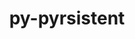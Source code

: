 ---
title: "py-pyrsistent"
layout: cache
categories: [package, develop]
meta: {"compilers": ["gcc@11.4.0"], "num_specs": 7, "num_specs_by_stack": {"hep": 7, "root": 7}, "oss": ["ubuntu22.04"], "platforms": ["linux"], "stacks": ["hep", "root"], "targets": ["x86_64_v3"], "versions": ["0.19.3"]}
spec_details: [{"compiler": "gcc@11.4.0", "hash": "3zextkmlb5khikbbcqmf4osq7u33dxks", "os": "ubuntu22.04", "platform": "linux", "size": "-", "stacks": ["hep", "root"], "target": "x86_64_v3", "variants": ["build_system=python_pip"], "versions": ["0.19.3"]}, {"compiler": "gcc@11.4.0", "hash": "4ujx4ysgl5de6gowcn5frjnr3frvmdpy", "os": "ubuntu22.04", "platform": "linux", "size": "-", "stacks": ["hep", "root"], "target": "x86_64_v3", "variants": ["build_system=python_pip"], "versions": ["0.19.3"]}, {"compiler": "gcc@11.4.0", "hash": "cf3oqyurpv4b3cmtm7qo5l7jzbocdo4m", "os": "ubuntu22.04", "platform": "linux", "size": "-", "stacks": ["hep", "root"], "target": "x86_64_v3", "variants": ["build_system=python_pip"], "versions": ["0.19.3"]}, {"compiler": "gcc@11.4.0", "hash": "de262gatv4iewv5sjpyfx56bhnhaaegd", "os": "ubuntu22.04", "platform": "linux", "size": "-", "stacks": ["hep", "root"], "target": "x86_64_v3", "variants": ["build_system=python_pip"], "versions": ["0.19.3"]}, {"compiler": "gcc@11.4.0", "hash": "nezqrqjqb5nnpkmri6sgmsi4bic6ovc7", "os": "ubuntu22.04", "platform": "linux", "size": "-", "stacks": ["hep", "root"], "target": "x86_64_v3", "variants": ["build_system=python_pip"], "versions": ["0.19.3"]}, {"compiler": "gcc@11.4.0", "hash": "tnlorookpxg7giqsjqcz2nmngzxdf6ea", "os": "ubuntu22.04", "platform": "linux", "size": "-", "stacks": ["hep", "root"], "target": "x86_64_v3", "variants": ["build_system=python_pip"], "versions": ["0.19.3"]}, {"compiler": "gcc@11.4.0", "hash": "ulajlqd5imehgwacjuqdhvx32bjcxsuu", "os": "ubuntu22.04", "platform": "linux", "size": "-", "stacks": ["hep", "root"], "target": "x86_64_v3", "variants": ["build_system=python_pip"], "versions": ["0.19.3"]}]
---
